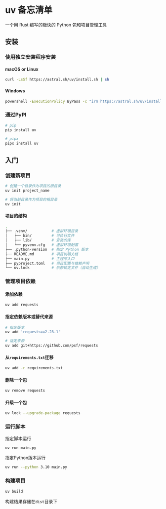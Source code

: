 uv 备忘清单
===

一个用 Rust 编写的极快的 Python 包和项目管理工具

安装
---

### 使用独立安装程序安装
<!--rehype:wrap-class=col-span-2-->

#### macOS or Linux

```sh
curl -LsSf https://astral.sh/uv/install.sh | sh
```

#### Windows

```sh
powershell -ExecutionPolicy ByPass -c "irm https://astral.sh/uv/install.ps1 | iex"
```

### 通过PyPI

```sh
# pip
pip install uv
```

```sh
# pipx
pipx install uv
```

入门
---

### 创建新项目
<!--rehype:wrap-class=row-span-2-->
```sh
# 创建一个目录作为项目的根目录
uv init project_name
```

```sh
# 将当前目录作为项目的根目录
uv init
```

#### 项目的结构

```sh
.
├── .venv/           # 虚拟环境目录
│   ├── bin/         # 可执行文件
│   ├── lib/         # 安装的库
│   └── pyvenv.cfg   # 虚拟环境配置
├── .python-version  # 指定 Python 版本
├── README.md        # 项目说明文档
├── main.py          # 主程序入口
├── pyproject.toml   # 项目配置与依赖声明
└── uv.lock          # 依赖锁定文件（自动生成）
```

### 管理项目依赖
<!--rehype:wrap-class=row-span-2-->

#### 添加依赖

```sh
uv add requests
```

#### 指定依赖版本或替代来源

```sh
# 指定版本
uv add 'requests==2.28.1'

# 指定来源
uv add git+https://github.com/psf/requests
```

#### 从`requirements.txt`迁移

```sh
uv add -r requirements.txt
```

#### 删除一个包

```sh
uv remove requests
```

#### 升级一个包

```sh
uv lock --upgrade-package requests
```

### 运行脚本

指定脚本运行

```sh
uv run main.py
```

指定Python版本运行

```sh
uv run --python 3.10 main.py
```

### 构建项目

```sh
uv build
```

构建结果存储在`dist`目录下
